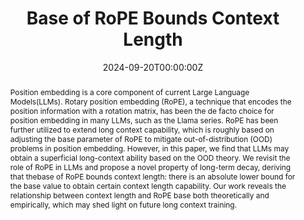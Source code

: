 ---
title: "Base of RoPE Bounds Context Length"
authors:
- Xin Men*
- Mingyu Xu*
- Bingning Wang†
- admin # "admin" will automatically link to your profile
- Hongyu Lin
- Xianpei Han
- Weipeng Chen

author_notes:
- "Equal contribution"
- "Equal contribution"
- "Corresponding author"

date: '2024-09-20T00:00:00Z'
doi: ''

publishDate: '2024-09-20T00:00:00Z'

publication_types: ['1']

publication: In *Conference on Neural Information Processing Systems (NeurIPS 2024)*
publication_short: In *NeurIPS 2024*

abstract: 'Position embedding is a core component of current Large Language Models(LLMs). Rotary position embedding (RoPE), a technique that encodes the position information with a rotation matrix, has been the de facto choice for position embedding in many LLMs, such as the Llama series. RoPE has been further
utilized to extend long context capability, which is roughly based on adjusting the base parameter of RoPE to mitigate out-of-distribution (OOD) problems in position embedding. However, in this paper, we find that LLMs may obtain a superficial long-context ability based on the OOD theory. We revisit the role of RoPE in LLMs and propose a novel property of long-term decay, deriving that thebase of RoPE bounds context length: there is an absolute lower bound for the base value to obtain certain context length capability. Our work reveals the relationship between context length and RoPE base both theoretically and empirically, which may shed light on future long context training.'

summary: This work contributes to the investigation of the lower bounds of the Base in RoPE, providing a theoretical foundation for the long-context extrapolation of models.

tags:
  - Long Context
  - Positional Encoding
  - RoPE
featured: true

image:
  caption: ''
  focal_point: ''
  preview_only: false

url_pdf: 'https://papers.nips.cc/paper_files/paper/2024/file/9f12dd32d552f3ad9eaa0e9dfec291be-Paper-Conference.pdf'
# url_code: ''
---